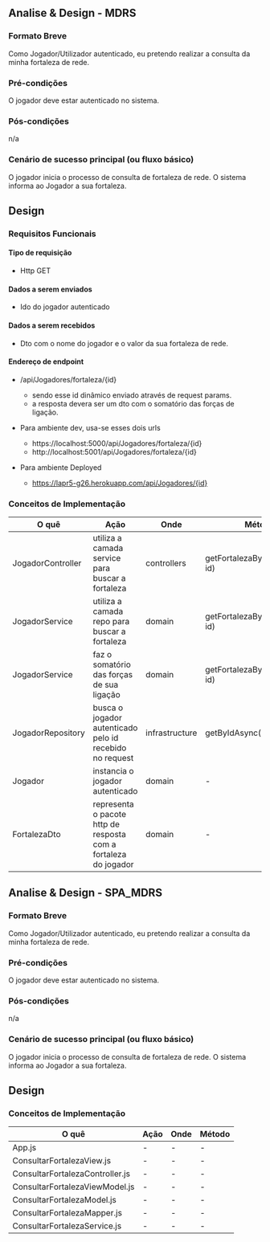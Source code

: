 
## Analise & Design - MDRS

### Formato Breve
Como Jogador/Utilizador autenticado, eu pretendo realizar a consulta da minha fortaleza de rede.

### Pré-condições
O jogador deve estar autenticado no sistema.

### Pós-condições
n/a

### Cenário de sucesso principal (ou fluxo básico)
O jogador inicia o processo de consulta de fortaleza de rede.
O sistema informa ao Jogador a sua fortaleza.

## Design

### Requisitos Funcionais

#### Tipo de requisição
* Http GET

#### Dados a serem enviados
 * Ido do jogador autenticado

#### Dados a serem recebidos

* Dto com o nome do jogador e o valor da sua fortaleza de rede.

#### Endereço de endpoint
* /api/Jogadores/fortaleza/{id}
    - sendo esse id dinâmico enviado através de request params.
    - a resposta devera ser um dto com o somatório das forças de ligação.
    
* Para ambiente dev, usa-se esses dois urls
    - https://localhost:5000/api/Jogadores/fortaleza/{id}
    - http://localhost:5001/api/Jogadores/fortaleza/{id}
    
* Para ambiente Deployed
    - https://lapr5-g26.herokuapp.com/api/Jogadores/{id}


### Conceitos de Implementação
| O quê                  | Ação                                                         | Onde         | Método                                                       |  
| ---------------------- | ------------------------------------------------------------ | ------------ | ------------------------------------------------------------ |  
| JogadorController |utiliza a camada service para buscar a fortaleza| controllers | getFortalezaByJogador(Guid id)|  
| JogadorService| utiliza a camada repo para buscar a fortaleza | domain | getFortalezaByJogador(Guid id)|  
| JogadorService| faz o somatório das forças de sua ligação|domain | getFortalezaByJogador(Guid id)|  
| JogadorRepository| busca o jogador autenticado pelo id recebido no request| infrastructure| getByIdAsync(Guid id) |  
| Jogador| instancia o jogador autenticado| domain| - |  
| FortalezaDto| representa o pacote http de resposta com a fortaleza do jogador | domain| - |  



## Analise & Design - SPA_MDRS

### Formato Breve
Como Jogador/Utilizador autenticado, eu pretendo realizar a consulta da minha fortaleza de rede.

### Pré-condições
O jogador deve estar autenticado no sistema.

### Pós-condições
n/a

### Cenário de sucesso principal (ou fluxo básico)
O jogador inicia o processo de consulta de fortaleza de rede.
O sistema informa ao Jogador a sua fortaleza.

## Design

### Conceitos de Implementação
| O quê                  | Ação                                                         | Onde         | Método                                                       |  
| ---------------------- | ------------------------------------------------------------ | ------------ | ------------------------------------------------------------ |  
| App.js | -| - | -|  
| ConsultarFortalezaView.js| - | - | - |  
| ConsultarFortalezaController.js| - | - | - |  
| ConsultarFortalezaViewModel.js| - | - | - |  
| ConsultarFortalezaModel.js| - | - | - |  
| ConsultarFortalezaMapper.js| - | - | - |  
| ConsultarFortalezaService.js| - | - | - |  


